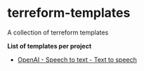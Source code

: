# terreform-templates
A collection of terreform templates

**List of templates per project**
- [OpenAI - Speech to text - Text to speech]("https://github.com/Somayyah/terreform-templates/tree/main/OpenAI-STT-TTS")